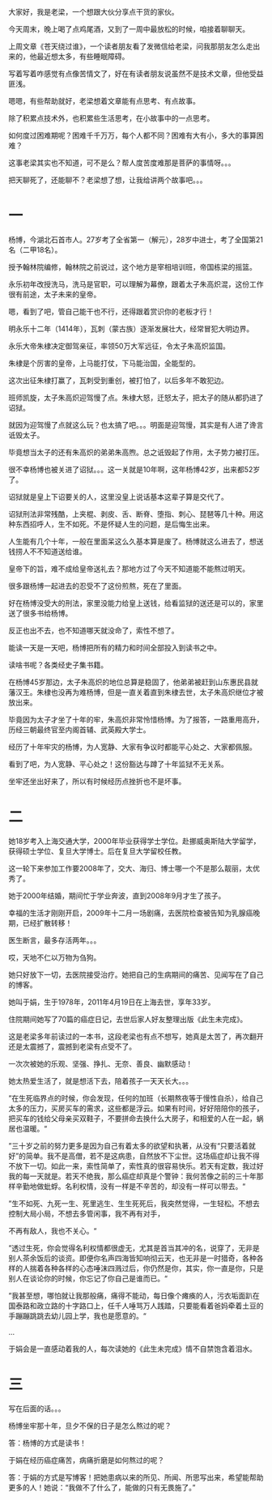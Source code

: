 大家好，我是老梁，一个想跟大伙分享点干货的家伙。



今天周末，晚上喝了点鸡尾酒，又到了一周中最放松的时候，咱接着聊聊天。



上周文章《苍天绕过谁》，一个读者朋友看了发微信给老梁，问我那朋友怎么走出来的，他最近想太多，有些睡眠障碍。



写着写着咋感觉有点像苦情文了，好在有读者朋友说虽然不是技术文章，但他受益匪浅。



嗯嗯，有些帮助就好，老梁想着文章能有点思考、有点故事。



除了积累点技术外，也积累些生活思考，在小故事中的一点思考。



如何度过困难期呢？困难千千万万，每个人都不同？困难有大有小，多大的事算困难？



这事老梁其实也不知道，可不是么？帮人度苦度难那是菩萨的事情呀。。。



把天聊死了，还能聊不？老梁想了想，让我给讲两个故事吧。。。



# 一

杨博，今湖北石首市人。27岁考了全省第一（解元），28岁中进士，考了全国第21名（二甲18名）。



授予翰林院编修，翰林院之前说过，这个地方是宰相培训班，帝国栋梁的摇篮。



永乐初年改授洗马，洗马是官职，可以理解为幕僚，跟着太子朱高炽混，这份工作很有前途，太子未来的皇帝。



嗯，看到了吧，管自己能干也不行，还得跟着赏识你的老板才行！



明永乐十二年（1414年），瓦刺（蒙古族）逐渐发展壮大，经常冒犯大明边界。



永乐大帝朱棣决定御驾亲征，率领50万大军远征，令太子朱高炽监国。



朱棣是个厉害的皇帝，上马能打仗，下马能治国，全能型的。



这次出征朱棣打赢了，瓦刺受到重创，被打怕了，以后多年不敢犯边。



班师凯旋，太子朱高炽迎驾慢了点。朱棣大怒，迁怒太子，把太子的随从都扔进了诏狱。



就因为迎驾慢了点就这么玩？也太搞了吧。。。明面是迎驾慢，其实是有人进了谗言诋毁太子。



毕竟想当太子的还有朱高炽的弟弟朱高煦。总之诋毁起了作用，太子势力被打压。



很不幸杨博也被关进了诏狱。。。这一关就是10年啊，这年杨博42岁，出来都52岁了。



诏狱就是皇上下诏要关的人，这里没皇上说话基本这辈子算是交代了。



诏狱刑法非常残酷，上夹棍、剥皮、舌、断脊、堕指、刺心、琵琶等几十种。用这种东西招呼人，生不如死。不是怀疑人生的问题，是后悔生出来。



人生能有几个十年，一般在里面呆这么久基本算是废了。杨博就这么进去了，想送钱捞人不不知道送给谁。



皇帝下的旨，难不成给皇帝送礼去？那地方过了今天不知道能不能熬过明天。



很多跟杨博一起进去的忍受不了这份煎熬，死在了里面。



好在杨博没受大的刑法，家里没能力给皇上送钱，给看监狱的送还是可以的，家里送了很多书给杨博。



反正也出不去，也不知道哪天就没命了，索性不想了。



能读一天是一天吧，杨博把所有的精力和时间全部投入到读书之中。



读啥书呢？各类经史子集书籍。



在杨博45岁那边，太子朱高炽的地位总算是稳固了，他弟弟被赶到山东惠民县就藩汉王。朱棣也没再为难杨博，但是一直关着直到朱棣去世，太子朱高炽继位才被放出来。



毕竟因为太子才坐了十年的牢，朱高炽非常怜惜杨博。为了报答，一路重用高升，历经三朝最终官至内阁首辅、武英殿大学士。



经历了十年牢灾的杨博，为人宽静、大家有争议时都能平心处之、大家都佩服。



看到了吧，为人宽静、平心处之！这份豁达与蹲了十年监狱不无关系。



坐牢还坐出好来了，所以有时候经历点挫折也不是坏事。





# 二

她18岁考入上海交通大学，2000年毕业获得学士学位。赴挪威奥斯陆大学留学，获得硕士学位、复旦大学博士。后在复旦大学留校任教。



这一轮下来参加工作要2008年了，交大、海归、博士哪一个不是那么靓丽，太优秀了。



她于2000年结婚，期间忙于学业奔波，直到2008年9月才生了孩子。



幸福的生活才刚刚开启，2009年十二月一场剧痛，去医院检查被告知为乳腺癌晚期，已经扩散转移！



医生断言，最多存活两年。。。



哎，天地不仁以万物为刍狗。



她只好放下一切，去医院接受治疗。她把自己的生病期间的痛苦、见闻写在了自己的博客。



她叫于娟，生于1978年，2011年4月19日在上海去世，享年33岁。



住院期间她写了70篇的癌症日记，去世后家人好友整理出版《此生未完成》。



这是老梁多年前读过的一本书，这段老梁也有点不想写，她真是太苦了，再次翻开还是太震撼了，震撼到老梁有点受不了。



一次次被她的乐观、坚强、挣扎、无奈、善良、幽默感动！



她太热爱生活了，就是想活下去，陪着孩子一天天长大。。。



”在生死临界点的时候，你会发现，任何的加班（长期熬夜等于慢性自杀），给自己太多的压力，买房买车的需求，这些都是浮云。如果有时间，好好陪陪你的孩子，把买车的钱给父母亲买双鞋子，不要拼命去换什么大房子，和相爱的人在一起，蜗居也温暖。“



”三十岁之前的努力更多是因为自己有着太多的欲望和执著，从没有“只要活着就好”的简单。我不是高僧，若不是这病患，自然放不下尘世。这场癌症却让我不得不放下一切。如此一来，索性简单了，索性真的很容易快乐。若天有定数，我过好我的每一天就是。若天不绝我，那么癌症却真是个警钟：我何苦像之前的三十年那样辛勤地做蚍蜉。名利权情，没有一样是不辛苦的，却没有一样可以带去。“



”生不如死、九死一生、死里逃生、生生死死后，我突然觉得，一生轻松。不想去控制大局小局，不想去多管闲事，我不再有对手，

不再有敌人，我也不关心。“



”透过生死，你会觉得名利权情都很虚无，尤其是首当其冲的名，说穿了，无非是别人茶余饭后的谈资。即便你名声四海皆知响彻云天，也无非是一时猎奇，各种各样的人揣着各种各样的心态唾沫四溅过后，你仍然是你，其实，你一直是你，只是别人在谈论你的时候，你忘记了你自己是谁而已。“



”我甚至想，哪怕就让我那般痛，痛得不能动，每日像个瘫痪的人，污衣垢面趴在国泰路和政立路的十字路口上，任千人唾骂万人践踏，只要能看着爸妈牵着土豆的手蹦蹦跳跳去幼儿园上学，我也是愿意的。“



...



于娟会是一直感动着我的人，每次读她的《此生未完成》情不自禁饱含着泪水。



# 三

写在后面的话。。。



杨博坐牢那十年，旦夕不保的日子是怎么熬过的呢？



答：杨博的方式是读书！



于娟在经历癌症痛苦，病痛折磨是如何熬过的呢？



答：于娟的方式是写博客！把她患病以来的所见、所闻、所思写出来，希望能帮助更多的人！她说：“我做不了什么了，能做的只有无畏施了。”





























